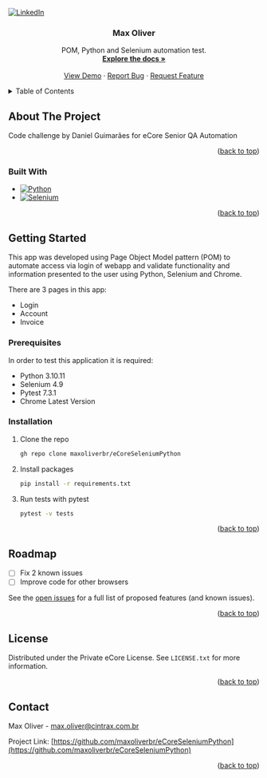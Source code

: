 <!-- Improved compatibility of back to top link: See: https://github.com/othneildrew/Best-README-Template/pull/73 -->
<a name="readme-top"></a>
<!--
*** Thanks for checking out the Best-README-Template. If you have a suggestion
*** that would make this better, please fork the repo and create a pull request
*** or simply open an issue with the tag "enhancement".
*** Don't forget to give the project a star!
*** Thanks again! Now go create something AMAZING! :D
-->



<!-- PROJECT SHIELDS -->
<!--
*** I'm using markdown "reference style" links for readability.
*** Reference links are enclosed in brackets [ ] instead of parentheses ( ).
*** See the bottom of this document for the declaration of the reference variables
*** for contributors-url, forks-url, etc. This is an optional, concise syntax you may use.
*** https://www.markdownguide.org/basic-syntax/#reference-style-links
-->

[![LinkedIn][linkedin-shield]][linkedin-url]




<h3 align="center">Max Oliver</h3>

  <p align="center">
    POM, Python and Selenium automation test. 
    <br />
    <a href="https://github.com/maxoliverbr/eCoreSeleniumPython"><strong>Explore the docs »</strong></a>
    <br />
    <br />
    <a href="https://github.com/maxoliverbr/eCoreSeleniumPython">View Demo</a>
    ·
    <a href="https://github.com/maxoliverbr/eCoreSeleniumPython/issues">Report Bug</a>
    ·
    <a href="https://github.com/maxoliverbr/eCoreSeleniumPython/issues">Request Feature</a>
  </p>
</div>



<!-- TABLE OF CONTENTS -->
<details>
  <summary>Table of Contents</summary>
  <ol>
    <li>
      <a href="#about-the-project">About The Project</a>
      <ul>
        <li><a href="#built-with">Built With</a></li>
      </ul>
    </li>
    <li>
      <a href="#getting-started">Getting Started</a>
      <ul>
        <li><a href="#prerequisites">Prerequisites</a></li>
        <li><a href="#installation">Installation</a></li>
      </ul>
    </li>
    <li><a href="#usage">Usage</a></li>
    <li><a href="#roadmap">Roadmap</a></li>
    <li><a href="#contributing">Contributing</a></li>
    <li><a href="#license">License</a></li>
    <li><a href="#contact">Contact</a></li>
    <li><a href="#acknowledgments">Acknowledgments</a></li>
  </ol>
</details>



<!-- ABOUT THE PROJECT -->
## About The Project

Code challenge by Daniel Guimarães for eCore Senior QA Automation
<p align="right">(<a href="#readme-top">back to top</a>)</p>



### Built With

* [![Python][Python]][Python-url]
* [![Selenium][Selenium]][Selenium-url]


<p align="right">(<a href="#readme-top">back to top</a>)</p>



<!-- GETTING STARTED -->
## Getting Started

This app was developed using Page Object Model pattern (POM) to automate access via login of webapp 
and validate functionality and information presented to the user using Python, Selenium and Chrome.

There are 3 pages in this app:
* Login
* Account
* Invoice

### Prerequisites

In order to test this application it is required:
* Python 3.10.11
* Selenium 4.9
* Pytest 7.3.1
* Chrome Latest Version


### Installation

1. Clone the repo
   ```sh
   gh repo clone maxoliverbr/eCoreSeleniumPython
   ```
2. Install packages
   ```sh
   pip install -r requirements.txt
   ```
3. Run tests with pytest
   ```sh
   pytest -v tests
   ```

<p align="right">(<a href="#readme-top">back to top</a>)</p>




<!-- ROADMAP -->
## Roadmap

- [ ] Fix 2 known issues
- [ ] Improve code for other browsers

See the [open issues](https://github.com/maxoliverbr/eCoreSeleniumPython/issues) for a full list of proposed features (and known issues).

<p align="right">(<a href="#readme-top">back to top</a>)</p>



<!-- LICENSE -->
## License

Distributed under the Private eCore License. See `LICENSE.txt` for more information.

<p align="right">(<a href="#readme-top">back to top</a>)</p>



<!-- CONTACT -->
## Contact

Max Oliver - max.oliver@cintrax.com.br

Project Link: [https://github.com/maxoliverbr/eCoreSeleniumPython](https://github.com/maxoliverbr/eCoreSeleniumPython)

<p align="right">(<a href="#readme-top">back to top</a>)</p>



<!-- MARKDOWN LINKS & IMAGES -->
<!-- https://www.markdownguide.org/basic-syntax/#reference-style-links -->
[linkedin-shield]: https://img.shields.io/badge/-LinkedIn-black.svg?style=for-the-badge&logo=linkedin&colorB=555
[linkedin-url]: https://linkedin.com/in/maxoliver
[Python]: https://img.shields.io/badge/Python-3776AB?style=for-the-badge&logo=python&logoColor=white
[Python-url]: https://python.org
[Selenium]: https://img.shields.io/badge/-selenium-%43B02A?style=for-the-badge&logo=selenium&logoColor=white
[Selenium-url]: https://www.selenium.dev/
